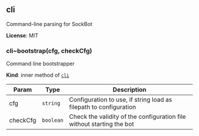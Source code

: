 <a name="module_cli"></a>
## cli
Command-line parsing for SockBot

**License**: MIT  
<a name="module_cli..bootstrap"></a>
### cli~bootstrap(cfg, checkCfg)
Command line bootstrapper

**Kind**: inner method of <code>[cli](#module_cli)</code>  

| Param | Type | Description |
| --- | --- | --- |
| cfg | <code>string</code> | Configuration to use, if string load as filepath to configuration |
| checkCfg | <code>boolean</code> | Check the validity of the configuration file without starting the bot |

